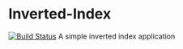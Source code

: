 # Inverted-Index
[![Build Status](https://travis-ci.org/andela-efortune/Inverted-Index.svg?branch=ch-test-refactor)](https://travis-ci.org/andela-efortune/Inverted-Index)
A simple inverted index application
